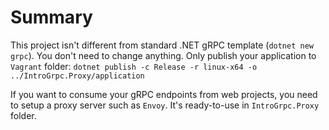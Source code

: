 # Summary

This project isn't different from standard .NET gRPC template (`dotnet new grpc`). You don't need to change anything. Only publish your application to `Vagrant` folder: `dotnet publish -c Release -r linux-x64 -o ../IntroGrpc.Proxy/application`

If you want to consume your gRPC endpoints from web projects, you need to setup a proxy server such as `Envoy`. It's ready-to-use in `IntroGrpc.Proxy` folder.
